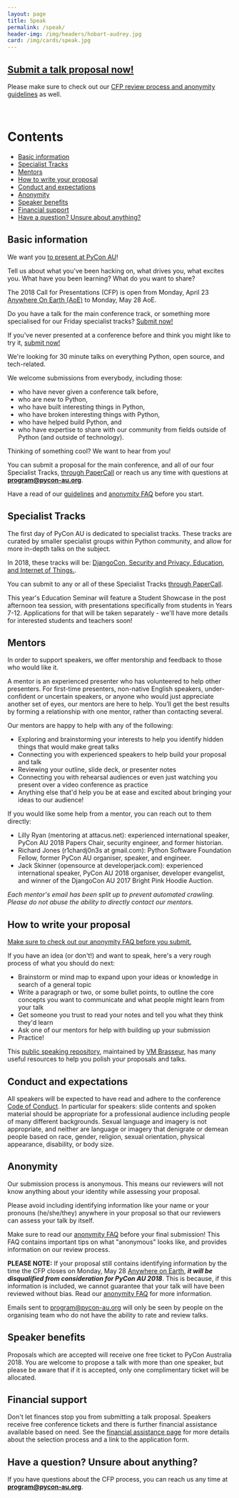 ```yaml
---
layout: page
title: Speak
permalink: /speak/
header-img: /img/headers/hobart-audrey.jpg
card: /img/cards/speak.jpg
---
```


## [Submit a talk proposal now!](https://www.papercall.io/pyconau2018)

Please make sure to check out our [CFP review process and anonymity guidelines](/cfp-guidelines/) as well.

<br>  

# Contents
* [Basic information](#basic-information)
* [Specialist Tracks](#specialist-tracks)
* [Mentors](#mentors)
* [How to write your proposal](#how-to-write-your-proposal)
* [Conduct and expectations](#conduct-and-expectations)
* [Anonymity](#anonymity)
* [Speaker benefits](#speaker-benefits)
* [Financial support](#financial-support)
* [Have a question? Unsure about anything?](#questions)


## <a name="basic-information"></a> Basic information

We want you [to present at PyCon AU](https://www.papercall.io/pyconau2018)!

Tell us about what you've been hacking on, what drives you, what excites you. What have you been learning? What do you want to share?

The 2018 Call for Presentations (CFP) is open from Monday, April 23 [Anywhere On Earth (AoE)](https://en.wikipedia.org/wiki/Anywhere_on_Earth) to Monday, May 28 AoE.

Do you have a talk for the main conference track, or something more specialised for our Friday specialist tracks? [Submit now!](https://www.papercall.io/pyconau2018)

If you've never presented at a conference before and think you might like to try it, [submit now!](https://www.papercall.io/pyconau2018)

We're looking for 30 minute talks on everything Python, open source, and tech-related.

We welcome submissions from everybody, including those:

* who have never given a conference talk before,
* who are new to Python,
* who have built interesting things in Python,
* who have broken interesting things with Python,
* who have helped build Python, and
* who have expertise to share with our community from fields outside of Python (and outside of technology).

Thinking of something cool? We want to hear from you!

You can submit a proposal for the main conference, and all of our four Specialist Tracks, [through PaperCall](https://www.papercall.io/pyconau2018) or reach us any time with questions at **[program@pycon-au.org](mailto:program@pycon-au.org)**.

Have a read of our [guidelines](/cfp/) and [anonymity FAQ](/cfp/#anonymity-guidelines) before you start.

## <a name="specialist-tracks"></a> Specialist Tracks

The first day of PyCon AU is dedicated to specialist tracks. These tracks are curated by smaller specialist groups within Python community, and allow for more in-depth talks on the subject.

In 2018, these tracks will be: [DjangoCon, Security and Privacy, Education, and Internet of Things.](http://2018.pycon-au.org/news/specialist-tracks).

You can submit to any or all of these Specialist Tracks [through PaperCall](https://www.papercall.io/pyconau2018).

This year's Education Seminar will feature a Student Showcase in the post afternoon tea session, with presentations specifically from students in Years 7-12. Applications for that will be taken separately - we'll have more details for interested students and teachers soon!

## <a name="mentors"></a> Mentors

In order to support speakers, we offer mentorship and feedback to those who would like it.

A mentor is an experienced presenter who has volunteered to help other presenters. For first-time presenters, non-native English speakers, under-confident or uncertain speakers, or anyone who would just appreciate another set of eyes, our mentors are here to help. You’ll get the best results by forming a relationship with one mentor, rather than contacting several.

Our mentors are happy to help with any of the following:

* Exploring and brainstorming your interests to help you identify hidden things that would make great talks
* Connecting you with experienced speakers to help build your proposal and talk
* Reviewing your outline, slide deck, or presenter notes
* Connecting you with rehearsal audiences or even just watching you present over a video conference as practice
* Anything else that'd help you be at ease and excited about bringing your ideas to our audience!

If you would like some help from a mentor, you can reach out to them directly:

* Lilly Ryan (mentoring at attacus.net): experienced international speaker, PyCon AU 2018 Papers Chair, security engineer, and former historian.
* Richard Jones (r1chardj0n3s at gmail.com): Python Software Foundation Fellow, former PyCon AU organiser, speaker, and engineer.
* Jack Skinner (opensource at developerjack.com): experienced international speaker, PyCon AU 2018 organiser, developer evangelist, and winner of the DjangoCon AU 2017 Bright Pink Hoodie Auction.

*Each mentor's email has been split up to prevent automated crawling. Please do not abuse the ability to directly contact our mentors.*

## <a name="how-to-write-your-proposal"></a> How to write your proposal

[Make sure to check out our anonymity FAQ before you submit.](/cfp-guidelines/)

If you have an idea (or don't!) and want to speak, here's a very rough process of what you should do next:

* Brainstorm or mind map to expand upon your ideas or knowledge in search of a general topic
* Write a paragraph or two, or some bullet points, to outline the core concepts you want to communicate and what people might learn from your talk
* Get someone you trust to read your notes and tell you what they think they'd learn
* Ask one of our mentors for help with building up your submission
* Practice!

This [public speaking repository](https://github.com/vmbrasseur/Public_Speaking), maintained by [VM Brasseur](https://twitter.com/vmbrasseur), has many useful resources to help you polish your proposals and talks.

## <a name="conduct-and-expectations"></a> Conduct and expectations

All speakers will be expected to have read and adhere to the conference [Code of Conduct](http://2018.pycon-au.org/conduct/). In particular for speakers: slide contents and spoken material should be appropriate for a professional audience including people of many different backgrounds. Sexual language and imagery is not appropriate, and neither are language or imagery that denigrate or demean people based on race, gender, religion, sexual orientation, physical appearance, disability, or body size.

## <a name="anonymity"></a> Anonymity

Our submission process is anonymous. This means our reviewers will not know anything about your identity while assessing your proposal.

Please avoid including identifying information like your name or your pronouns (he/she/they) anywhere in your proposal so that our reviewers can assess your talk by itself.

Make sure to read our [anonymity FAQ](/cfp-guidelines/) before your final submission! This FAQ contains important tips on what "anonymous" looks like, and provides information on our review process.

**PLEASE NOTE:** If your proposal still contains identifying information by the time the CFP closes on Monday, May 28 [Anywhere on Earth](https://en.wikipedia.org/wiki/Anywhere_on_Earth), ***it will be disqualified from consideration for PyCon AU 2018***. This is because, if this information is included, we cannot guarantee that your talk will have been reviewed without bias. Read our [anonymity FAQ](/cfp-guidelines/) for more information.

Emails sent to [program@pycon-au.org](mailto:program@pycon-au.org) will only be seen by people on the organising team who do not have the ability to rate and review talks.

## <a name="speaker-benefits"></a> Speaker benefits

Proposals which are accepted will receive one free ticket to PyCon Australia 2018. You are welcome to propose a talk with more than one speaker, but please be aware that if it is accepted, only one complimentary ticket will be allocated.

## <a name="financial-support"></a> Financial support

Don't let finances stop you from submitting a talk proposal. Speakers receive free conference tickets and there is further financial assistance available based on need. See the [financial assistance page](/assistance/) for more details about the selection process and a link to the application form.

## <a name="questions"></a> Have a question? Unsure about anything?

If you have questions about the CFP process, you can reach us any time at **[program@pycon-au.org](mailto:program@pycon-au.org)**.
